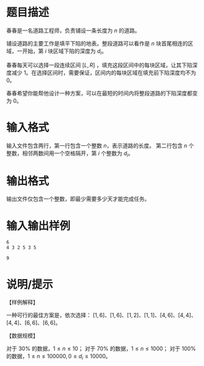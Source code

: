 # 题目描述

春春是一名道路工程师，负责铺设一条长度为 $n$ 的道路。

铺设道路的主要工作是填平下陷的地表。整段道路可以看作是 $n$ 块首尾相连的区域，一开始，第 $i$ 块区域下陷的深度为 $d_i$。

春春每天可以选择一段连续区间 $[L,R]$ ，填充这段区间中的每块区域，让其下陷深度减少 $1$。在选择区间时，需要保证，区间内的每块区域在填充前下陷深度均不为 $0$。

春春希望你能帮他设计一种方案，可以在最短的时间内将整段道路的下陷深度都变为 $0$。

# 输入格式

输入文件包含两行，第一行包含一个整数 $n$，表示道路的长度。 第二行包含 $n$ 个整数，相邻两数间用一个空格隔开，第 $i$ 个整数为 $d_i$。

# 输出格式

输出文件仅包含一个整数，即最少需要多少天才能完成任务。

# 输入输出样例

```input1
6   
4 3 2 5 3 5 

```

```output1
9
```

# 说明/提示

【样例解释】

一种可行的最佳方案是，依次选择：
$[1,6]$、$[1,6]$、$[1,2]$、$[1,1]$、$[4,6]$、$[4,4]$、$[4,4]$、$[6,6]$、$[6,6]$。

【数据规模】

对于 $30\%$ 的数据，$1 \leq n \leq 10$；
对于 $70\%$ 的数据，$1 \leq n \leq 1000$；
对于 $100\%$ 的数据，$1 \leq n \leq 100000 , 0 \leq d_i \leq 10000$。
